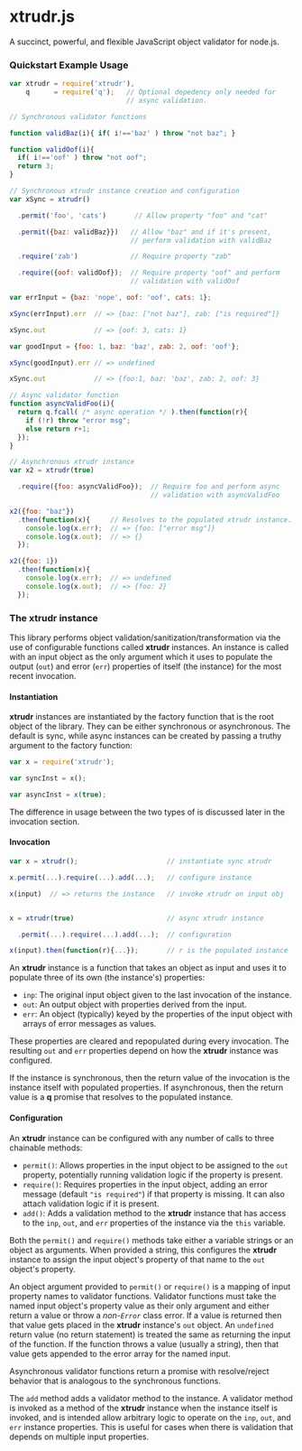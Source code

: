 # xtrudr.js

A succinct, powerful, and flexible JavaScript object validator for 
node.js.

### Quickstart Example Usage

```javascript
var xtrudr = require('xtrudr'),
    q      = require('q');   // Optional depedency only needed for
                             // async validation.

// Synchronous validator functions

function validBaz(i){ if( i!=='baz' ) throw "not baz"; }

function validOof(i){ 
  if( i!=='oof' ) throw "not oof";
  return 3;
}

// Synchronous xtrudr instance creation and configuration
var xSync = xtrudr()

  .permit('foo', 'cats')       // Allow property "foo" and "cat"

  .permit({baz: validBaz}})   // Allow "baz" and if it's present, 
                              // perform validation with validBaz

  .require('zab')             // Require property "zab"

  .require({oof: validOof});  // Require property "oof" and perform
                              // validation with validOof

var errInput = {baz: 'nope', oof: 'oof', cats: 1};

xSync(errInput).err  // => {baz: ["not baz"], zab: ["is required"]}

xSync.out            // => {oof: 3, cats: 1}

var goodInput = {foo: 1, baz: 'baz', zab: 2, oof: 'oof'};

xSync(goodInput).err // => undefined

xSync.out            // => {foo:1, baz: 'baz', zab: 2, oof: 3}

// Async validator function
function asyncValidFoo(i){
  return q.fcall( /* async operation */ ).then(function(r){
    if (!r) throw "error msg";
    else return r+1;
  });
}

// Asynchronous xtrudr instance
var x2 = xtrudr(true)

  .require({foo: asyncValidFoo});  // Require foo and perform async
                                   // validation with asyncValidFoo

x2({foo: "baz"})
  .then(function(x){     // Resolves to the populated xtrudr instance.
    console.log(x.err);  // => {foo: ["error msg"]}
    console.log(x.out);  // => {}
  });

x2({foo: 1})
  .then(function(x){
    console.log(x.err);  // => undefined
    console.log(x.out);  // => {foo: 2}
  });
```

### The xtrudr instance

This library performs object validation/sanitization/transformation
via the use of configurable functions called **xtrudr** instances.
An instance is called with an input object as the only argument which
it uses to populate the output (`out`) and error (`err`) properties of 
itself (the instance) for the most recent invocation.

#### Instantiation

**xtrudr** instances are instantiated by the factory function that is 
the root object of the library.  They can be either synchronous or 
asynchronous.  The default is sync, while async instances can be 
created by passing a truthy argument to the factory function:

```javascript
var x = require('xtrudr');

var syncInst = x();

var asyncInst = x(true);
```

The difference in usage between the two types of is discussed later in
the invocation section.

#### Invocation

```javascript
var x = xtrudr();                      // instantiate sync xtrudr

x.permit(...).require(...).add(...);   // configure instance

x(input)  // => returns the instance   // invoke xtrudr on input obj


x = xtrudr(true)                       // async xtrudr instance

  .permit(...).require(...).add(...);  // configuration

x(input).then(function(r){...});       // r is the populated instance 
```

An **xtrudr** instance is a function that takes an object as input and
uses it to populate three of its own (the instance's) properties:

* `inp`: The original input object given to the last invocation of the
  instance.
* `out`: An output object with properties derived from the input.
* `err`: An object (typically) keyed by the properties of the input 
  object with arrays of error messages as values.

These properties are cleared and repopulated during every invocation.
The resulting `out` and `err` properties depend on how the **xtrudr**
instance was configured.

If the instance is synchronous, then the return value of the
invocation is the instance itself with populated properties.  If 
asynchronous, then the return value is a **q** promise that resolves 
to the populated instance.

#### Configuration

An **xtrudr** instance can be configured with any number of calls to
three chainable methods: 

* `permit()`: Allows properties in the input object to be assigned to
  the `out` property, potentially running validation logic if the 
  property is present.
* `require()`: Requires properties in the input object, adding an 
  error message (default `"is required"`) if that property is missing.
  It can also attach validation logic if it is present.
* `add()`: Adds a validation method to the **xtrudr** instance that
  has access to the `inp`, `out`, and `err` properties of the instance
  via the `this` variable.  

Both the `permit()` and `require()` methods take either a variable 
strings or an object as arguments.  When provided a string, this 
configures the **xtrudr** instance to assign the input object's
property of that name to the `out` object's property.

An object argument provided to `permit()` or `require()` is a mapping 
of input property names to validator functions.  Validator functions
must take the named input object's property value as their only 
argument and either return a value or throw a *non-`Error`* class 
error.  If a value is returned then that  value gets placed in the 
**xtrudr** instance's `out` object.  An `undefined` return value (no 
return statement) is treated the same as returning the input of the 
function.  If the function throws a value (usually a string), then 
that value gets appended to the error array for the named input.

Asynchronous validator functions return a promise with resolve/reject
behavior that is analogous to the synchronous functions.

The `add` method adds a validator method to the instance.  A validator
method is invoked as a method of the **xtrudr** instance when the
instance itself is invoked, and is intended allow arbitrary logic
to operate on the `inp`, `out`, and `err` instance properties.  This
is useful for cases when there is validation that depends on multiple
input properties.
